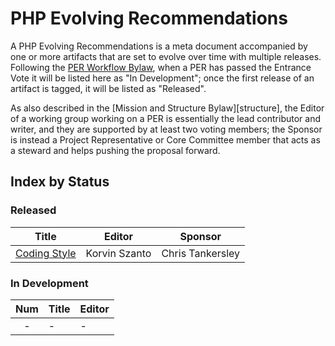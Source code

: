 # PHP Evolving Recommendations

A PHP Evolving Recommendations is a meta document accompanied by one or more artifacts that are set to evolve over time with multiple releases.
Following the [PER Workflow Bylaw][workflow], when a PER has passed the Entrance Vote it will be listed here as "In Development"; once the first release of an artifact is tagged, it will be listed as "Released".

As also described in the [Mission and Structure Bylaw][structure], the Editor of a working group working on a PER is essentially the lead contributor and writer, and they are supported by at least two voting members; the Sponsor is instead a Project Representative or Core Committee member that acts as a steward and helps pushing the proposal forward.

## Index by Status

### Released

| Title                            | Editor        | Sponsor          |
|----------------------------------|---------------|------------------|
| [Coding Style][per-coding-style] | Korvin Szanto | Chris Tankersley |

### In Development

| Num | Title | Editor |
|:---:|-------|--------|
|  -  | -     | -      |


[workflow]: https://github.com/php-fig/fig-standards/blob/master/bylaws/003-per-workflow.md
[per-coding-style]: https://github.com/php-fig/per-coding-style/releases/latest
